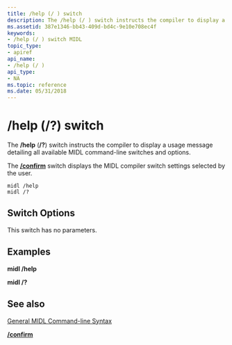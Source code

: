 ```yaml
---
title: /help (/ ) switch
description: The /help (/ ) switch instructs the compiler to display a usage message detailing all available MIDL command-line switches and options.
ms.assetid: 387e1346-bb43-409d-bd4c-9e10e708ec4f
keywords:
- /help (/ ) switch MIDL
topic_type:
- apiref
api_name:
- /help (/ )
api_type:
- NA
ms.topic: reference
ms.date: 05/31/2018
---
```


# /help (/?) switch

The **/help** (**/?**) switch instructs the compiler to display a usage message detailing all available MIDL command-line switches and options.

The [**/confirm**](-confirm.md) switch displays the MIDL compiler switch settings selected by the user.

``` syntax
midl /help
midl /?
```

## Switch Options

This switch has no parameters.

## Examples

**midl /help**

**midl /?**

## See also

<dl> <dt>

[General MIDL Command-line Syntax](general-midl-command-line-syntax.md)
</dt> <dt>

[**/confirm**](-confirm.md)
</dt> </dl>

 

 




